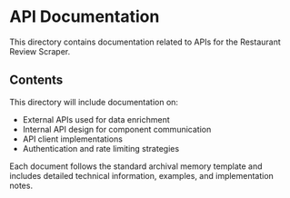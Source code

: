 # API Documentation

This directory contains documentation related to APIs for the Restaurant Review Scraper.

## Contents

This directory will include documentation on:

- External APIs used for data enrichment
- Internal API design for component communication
- API client implementations
- Authentication and rate limiting strategies

Each document follows the standard archival memory template and includes detailed technical information, examples, and implementation notes.